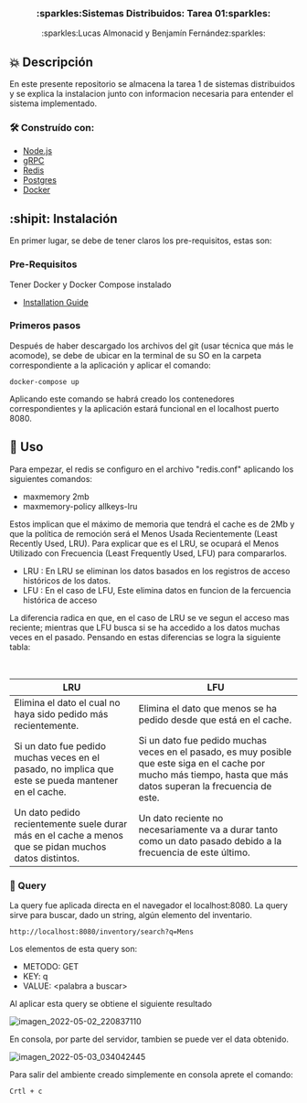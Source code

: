<br />
<div align="center">

  <h3 align="center">:sparkles:Sistemas Distribuidos: Tarea 01:sparkles:</h3>

  <p align="center">
    :sparkles:Lucas Almonacid y Benjamín Fernández:sparkles:
  </p>
</div>

## :boom: Descripción

En este presente repositorio se almacena la tarea 1 de sistemas distribuidos y se explica la instalacion junto con informacion necesaria para entender el sistema implementado.

### 🛠 Construído con:


* [Node.js](https://nodejs.org/es/)
* [gRPC](https://grpc.io)
* [Redis](https://redis.io)
* [Postgres](https://www.postgresql.org)
* [Docker](https://www.docker.com)

## :shipit: Instalación

En primer lugar, se debe de tener claros los pre-requisitos, estas son:

### Pre-Requisitos

Tener Docker y Docker Compose instalado
* [Installation Guide](https://docs.docker.com/compose/install/)

### Primeros pasos

Después de haber descargado los archivos del git (usar técnica que más le acomode), se debe de ubicar en la terminal de su SO en la carpeta correspondiente a la aplicación y aplicar el comando:
```curl
docker-compose up
```
Aplicando este comando se habrá creado los contenedores correspondientes y la aplicación estará funcional en el localhost puerto 8080.

## 🤝 Uso

Para empezar, el redis se configuro en el archivo "redis.conf" aplicando los siguientes comandos:

* maxmemory 2mb
* maxmemory-policy allkeys-lru

Estos implican que el máximo de memoria que tendrá el cache es de 2Mb y que la política de remoción será el Menos Usada Recientemente (Least Recently Used, LRU). Para explicar que es el LRU, se ocupará el Menos Utilizado con Frecuencia (Least Frequently Used, LFU) para compararlos.

* LRU : En LRU se eliminan los datos basados en los registros de acceso históricos de los datos.
* LFU : En el caso de LFU, Este elimina datos en funcion de la fercuencia histórica de acceso
  
La diferencia radica en que, en el caso de LRU se ve segun el acceso mas reciente; mientras que LFU busca si se ha accedido a los datos muchas veces en el pasado. Pensando en estas diferencias se logra la siguiente tabla:
 
<br />
<div align="center"> 

| LRU | LFU |
| ------------------------------------------------- | ------------------------------------------------- |
| Elimina el dato el cual no haya sido pedido más recientemente. | Elimina el dato que menos se ha pedido desde que está en el cache. |
| Si un dato fue pedido muchas veces en el pasado, no implica que este se pueda mantener en el cache. | Si un dato fue pedido muchas veces en el pasado, es muy posible que este siga en el cache por mucho más tiempo, hasta que más datos superan la frecuencia de este. |
| Un dato pedido recientemente suele durar más en el cache a menos que se pidan muchos datos distintos. | Un dato reciente no necesariamente va a durar tanto como un dato pasado debido a la frecuencia de este último. |

</div>

### :key: Query

La query fue aplicada directa en el navegador el localhost:8080. La query sirve para buscar, dado un string, algún elemento del inventario.
```curl
http://localhost:8080/inventory/search?q=Mens
```
Los elementos de esta query son:
* METODO: GET
* KEY: q
* VALUE: \<palabra a buscar\>

Al aplicar esta query se obtiene el siguiente resultado

![imagen_2022-05-02_220837110](https://user-images.githubusercontent.com/90724923/166394947-ae22fb1e-34aa-41e3-88ae-5136b32acb14.png)

En consola, por parte del servidor, tambien se puede ver el data obtenido.

![imagen_2022-05-03_034042445](https://user-images.githubusercontent.com/90724923/166418983-f68ccfcc-2dba-415b-a6c0-121cdf46cdd7.png)

Para salir del ambiente creado simplemente en consola aprete el comando:
```curl
Crtl + c
```

